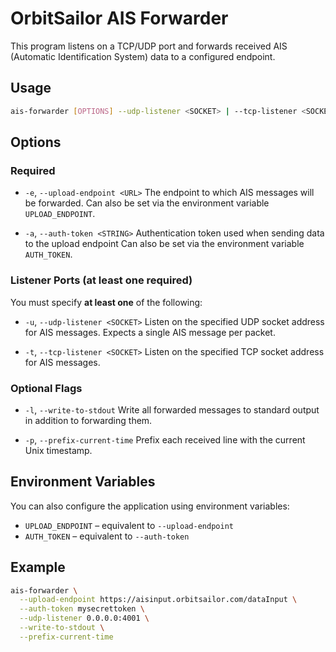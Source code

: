 # OrbitSailor AIS Forwarder

This program listens on a TCP/UDP port and forwards received AIS (Automatic Identification System) data to a configured endpoint.

## Usage

```bash
ais-forwarder [OPTIONS] --udp-listener <SOCKET> | --tcp-listener <SOCKET>
```

## Options

### Required

- `-e`, `--upload-endpoint <URL>`
  The endpoint to which AIS messages will be forwarded.
  Can also be set via the environment variable `UPLOAD_ENDPOINT`.

- `-a`, `--auth-token <STRING>`
  Authentication token used when sending data to the upload endpoint
  Can also be set via the environment variable `AUTH_TOKEN`.

### Listener Ports (at least one required)

You must specify **at least one** of the following:

- `-u`, `--udp-listener <SOCKET>`
  Listen on the specified UDP socket address for AIS messages.
  Expects a single AIS message per packet.

- `-t`, `--tcp-listener <SOCKET>`
  Listen on the specified TCP socket address for AIS messages.

### Optional Flags

- `-l`, `--write-to-stdout`
  Write all forwarded messages to standard output in addition to forwarding them.

- `-p`, `--prefix-current-time`
  Prefix each received line with the current Unix timestamp.

## Environment Variables

You can also configure the application using environment variables:

- `UPLOAD_ENDPOINT` – equivalent to `--upload-endpoint`
- `AUTH_TOKEN` – equivalent to `--auth-token`

## Example

```bash
ais-forwarder \
  --upload-endpoint https://aisinput.orbitsailor.com/dataInput \
  --auth-token mysecrettoken \
  --udp-listener 0.0.0.0:4001 \
  --write-to-stdout \
  --prefix-current-time
```
